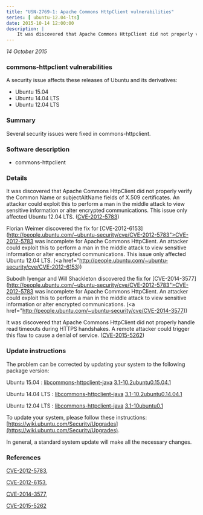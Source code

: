 ```yaml
---
title: "USN-2769-1: Apache Commons HttpClient vulnerabilities"
series: [ ubuntu-12.04-lts]
date: 2015-10-14 12:00:00
description: |
    It was discovered that Apache Commons HttpClient did not properly verify the Common Name or subjectAltName fields of X.509 certificates. An attacker could exploit this to perform a man in the middle attack to view sensitive information or alter encrypted communications. This issue only affected Ubuntu 12.04 LTS. ([CVE-2012-5783](http://people.ubuntu.com/~ubuntu-security/cve/CVE-2012-5783))
--- 
```

 
 

*14 October 2015*

### commons-httpclient vulnerabilities

A security issue affects these releases of Ubuntu and its derivatives:

* Ubuntu 15.04
* Ubuntu 14.04 LTS
* Ubuntu 12.04 LTS

### Summary

Several security issues were fixed in commons-httpclient. 

### Software description

* commons-httpclient 

### Details

It was discovered that Apache Commons HttpClient did not properly verify the Common Name or subjectAltName fields of X.509 certificates. An attacker could exploit this to perform a man in the middle attack to view sensitive information or alter encrypted communications. This issue only affected Ubuntu 12.04 LTS. ([CVE-2012-5783](http://people.ubuntu.com/~ubuntu-security/cve/CVE-2012-5783))

Florian Weimer discovered the fix for [CVE-2012-6153](http://people.ubuntu.com/~ubuntu-security/cve/CVE-2012-5783">CVE-2012-5783</a> was incomplete for Apache Commons HttpClient. An attacker could exploit this to perform a man in the middle attack to view sensitive information or alter encrypted communications. This issue only affected Ubuntu 12.04 LTS. (<a href="http://people.ubuntu.com/~ubuntu-security/cve/CVE-2012-6153))

Subodh Iyengar and Will Shackleton discovered the fix for [CVE-2014-3577](http://people.ubuntu.com/~ubuntu-security/cve/CVE-2012-5783">CVE-2012-5783</a> was incomplete for Apache Commons HttpClient. An attacker could exploit this to perform a man in the middle attack to view sensitive information or alter encrypted communications. (<a href="http://people.ubuntu.com/~ubuntu-security/cve/CVE-2014-3577))

It was discovered that Apache Commons HttpClient did not properly handle read timeouts during HTTPS handshakes. A remote attacker could trigger this flaw to cause a denial of service. ([CVE-2015-5262](http://people.ubuntu.com/~ubuntu-security/cve/CVE-2015-5262)) 

### Update instructions

The problem can be corrected by updating your system to the following package version:

Ubuntu 15.04
 : [libcommons-httpclient-java](https://launchpad.net/ubuntu/+source/commons-httpclient) <span> [3.1-10.2ubuntu0.15.04.1](https://launchpad.net/ubuntu/+source/commons-httpclient/3.1-10.2ubuntu0.15.04.1) </span> 

Ubuntu 14.04 LTS
 : [libcommons-httpclient-java](https://launchpad.net/ubuntu/+source/commons-httpclient) <span> [3.1-10.2ubuntu0.14.04.1](https://launchpad.net/ubuntu/+source/commons-httpclient/3.1-10.2ubuntu0.14.04.1) </span> 

Ubuntu 12.04 LTS
 : [libcommons-httpclient-java](https://launchpad.net/ubuntu/+source/commons-httpclient) <span> [3.1-10ubuntu0.1](https://launchpad.net/ubuntu/+source/commons-httpclient/3.1-10ubuntu0.1) </span> 

To update your system, please follow these instructions: [https://wiki.ubuntu.com/Security/Upgrades](https://wiki.ubuntu.com/Security/Upgrades).

In general, a standard system update will make all the necessary changes. 

### References

 
 [CVE-2012-5783](http://people.ubuntu.com/~ubuntu-security/cve/CVE-2012-5783), 

 [CVE-2012-6153](http://people.ubuntu.com/~ubuntu-security/cve/CVE-2012-6153), 

 [CVE-2014-3577](http://people.ubuntu.com/~ubuntu-security/cve/CVE-2014-3577), 

 [CVE-2015-5262](http://people.ubuntu.com/~ubuntu-security/cve/CVE-2015-5262)
 


